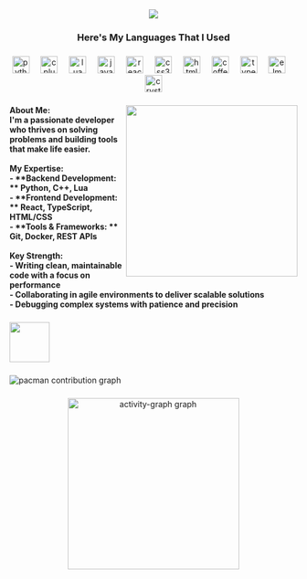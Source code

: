 <div align="center">
  <img src="https://visitor-badge.laobi.icu/badge?page_id=ItzBob15.ItzBob15&"  />
</div>

###

<h3 align="center">Here's My Languages That I Used</h3>

###

<div align="center">
  <img src="https://cdn.jsdelivr.net/gh/devicons/devicon/icons/python/python-original.svg" height="30" alt="python logo"  />
  <img width="12" />
  <img src="https://cdn.jsdelivr.net/gh/devicons/devicon/icons/cplusplus/cplusplus-original.svg" height="30" alt="cplusplus logo"  />
  <img width="12" />
  <img src="https://cdn.jsdelivr.net/gh/devicons/devicon/icons/lua/lua-original.svg" height="30" alt="lua logo"  />
  <img width="12" />
  <img src="https://cdn.jsdelivr.net/gh/devicons/devicon/icons/javascript/javascript-original.svg" height="30" alt="javascript logo"  />
  <img width="12" />
  <img src="https://cdn.jsdelivr.net/gh/devicons/devicon/icons/react/react-original.svg" height="30" alt="react logo"  />
  <img width="12" />
  <img src="https://cdn.jsdelivr.net/gh/devicons/devicon/icons/css3/css3-original.svg" height="30" alt="css3 logo"  />
  <img width="12" />
  <img src="https://cdn.jsdelivr.net/gh/devicons/devicon/icons/html5/html5-original.svg" height="30" alt="html5 logo"  />
  <img width="12" />
  <img src="https://cdn.jsdelivr.net/gh/devicons/devicon/icons/coffeescript/coffeescript-original.svg" height="30" alt="coffeescript logo"  />
  <img width="12" />
  <img src="https://cdn.jsdelivr.net/gh/devicons/devicon/icons/typescript/typescript-original.svg" height="30" alt="typescript logo"  />
  <img width="12" />
  <img src="https://cdn.jsdelivr.net/gh/devicons/devicon/icons/elm/elm-original.svg" height="30" alt="elm logo"  />
  <img width="12" />
  <img src="https://cdn.jsdelivr.net/gh/devicons/devicon/icons/crystal/crystal-original.svg" height="30" alt="crystal logo"  />
</div>

###

<img align="right" height="300" src="https://media1.giphy.com/media/v1.Y2lkPTc5MGI3NjExa216Y3RoMXZjZGhrbW1pbDBqZ2t1MWZnYmlnNjZ5NHNydWNra3k3bSZlcD12MV9pbnRlcm5hbF9naWZfYnlfaWQmY3Q9Zw/bGgsc5mWoryfgKBx1u/giphy.gif"  />

###

<h4 align="left">About Me:<br>I'm a passionate developer who thrives on solving problems and building tools that make life easier.<br><br>My Expertise:<br>- **Backend Development: ** Python, C++, Lua<br>- **Frontend Development: ** React, TypeScript, HTML/CSS<br>- **Tools & Frameworks: ** Git, Docker, REST APIs<br><br>Key Strength:<br>- Writing clean, maintainable code with a focus on performance<br>- Collaborating in agile environments to deliver scalable solutions<br>- Debugging complex systems with patience and precision</h4>

###

<div align="left">
  <img height="70" src="https://media1.giphy.com/media/v1.Y2lkPTc5MGI3NjExeG9vMWg2YjRuajF0bmNhcjI1dG9qandoc3YwNTUwcmZ0c2l0a3dscyZlcD12MV9pbnRlcm5hbF9naWZfYnlfaWQmY3Q9Zw/sKLC3yrhSsxpzMBK5Y/giphy.gif"  />
</div>

###

<picture>
  <source media="(prefers-color-scheme: dark)" srcset="https://raw.githubusercontent.com/ItzBob15/ItzBob15/output/pacman-contribution-graph-dark.svg">
  <source media="(prefers-color-scheme: light)" srcset="https://raw.githubusercontent.com/ItzBob15/ItzBob15/output/pacman-contribution-graph.svg">
  <img alt="pacman contribution graph" src="https://raw.githubusercontent.com/ItzBob15/ItzBob15/output/pacman-contribution-graph.svg">
</picture>

###

<div align="center">
  <img src="https://github-readme-activity-graph.vercel.app/graph?username=ItzBob15&radius=16&theme=github-dark&area=true&order=5" height="300" alt="activity-graph graph"  />
</div>

###
